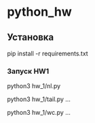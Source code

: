 # python_hw

## Установка
pip install -r requirements.txt

### Запуск HW1
python3 hw_1/nl.py <file>

python3 hw_1/tail.py <file1> <file2> ...

python3 hw_1/wc.py <file1> <file2> ...
